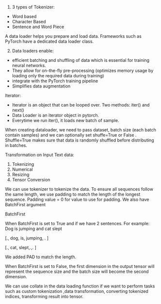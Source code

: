 1. 3 types of Tokenizer:
- Word based
- Character Based
- Sentence and Word Piece

A data loader helps you prepare and load data. Frameworks such as PyTorch have a dedicated data loader class.

2. Data loaders enable:
- efficient batching and shuffling of data which is essential for training neural networks.
- They allow for on-the-fly pre-processing (optimizes memory usage by loading only the required data during training)
- integrate with the PyTorch training pipeline
- Simplifies data augmentation

 Iterator:
  - Iterator is an object that can be looped over. Two methods: iter() and next()
  - Data Loader is an iterator object in pytorch.
  - Everytime we run iter(), it loads new batch of sample.

When creating dataloader, we need to pass dataset, batch size (each batch contain samples) and we can optionally set shuffe=True or False . Shuffle=True makes sure that data is randomly shuffled before distributing in batches.

 Transformation on Input Text data:
 
  1. Tokenizing
  2. Numerical
  3. Resizing
  4. Tensor Conversion

We can use tokenizer to tokenize the data. To ensure all sequences follow the same length, we use padding to match the length of the longest sequence. Padding value = 0 for value to use for padding. We also have BatchFirst argument

 BatchFirst
 
  When BatchFirst is set to True and if we have 2 sentences. For example: Dog is jumping and cat slept
  
   [.<BOS>, dog, is, jumping, .<EOS> ]
   
   [.<BOS>, cat, slept,.<EOS>,.<PAD>  ]
   
  We added PAD to match the length.

  When BatchFirst is set to False, the first dimension in the output tensor will represent the sequence size and the batch size will become the second dimension.

  We can use collate in the data loading function if we want to perform tasks such as custom tokenization  ,data transformation, converting tokenized indices, transforming result into tensor.


   

